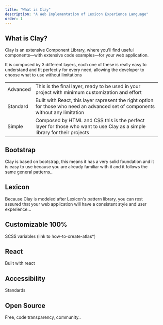 ```yaml
---
title: "What is Clay"
description: "A Web Implementation of Lexicon Experience Language"
order: 1
---
```


## What is Clay?

Clay is an extensive Component Library, where you'll find useful components—with extensive code examples—for your web application.

It is composed by 3 different layers, each one of these is really easy to understand and fit perfectly for every need, allowing the developer to choose what to use without limitations

<div class="table-responsive mt-4">
	<table class="table table-autofit ">
		<tbody>
			<tr>
				<td class="table-cell-expand font-weight-bold">Advanced</td>
				<td class="table-cell-expand">This is the final layer, ready to be used in your project with minimum customization and effort</td>
			</tr>
			<tr>
				<td class="font-weight-bold">Standard</td>
				<td class="table-cell-expand">Built with React, this layer rapresent the right option for those who need an advanced set of components without any limitation</td>
			</tr>
			<tr>
				<td class="font-weight-bold">Simple</td>
				<td class="table-cell-expand">Composed by HTML and CSS this is the perfect layer for those who want to use Clay as a simple library for their projects</td>
			</tr>
        </tbody>
    </table>
</div>

## Bootstrap

Clay is based on bootstrap, this means it has a very solid foundation and it is easy to use because you are already familiar with it and it follows the same general patterns..

## Lexicon

Because Clay is modeled after Lexicon's pattern library, you can rest assured that your web application will have a consistent style and user experience...

## Customizable 100%

SCSS variables (link to how-to-create-atlas*)

## React

Built with react

## Accessibility

Standards

## Open Source

Free, code transparency, community..